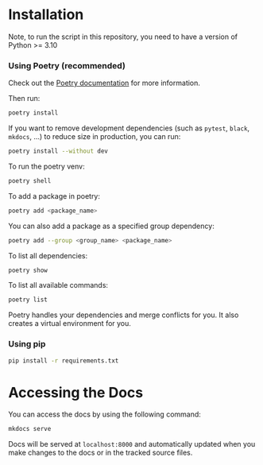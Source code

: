 # Installation


Note, to run the script in this repository, you need to have a version of Python >= 3.10


### Using **Poetry** (recommended)
Check out the [Poetry documentation](https://python-poetry.org/docs/) for more information.

Then run:
```bash
poetry install
```

If you want to remove development dependencies (such as `pytest`, `black`, `mkdocs`, ...) to reduce size in production, you can run:

```bash
poetry install --without dev
```

To run the poetry venv:
```bash
poetry shell
```
To add a package in poetry:    
```bash
poetry add <package_name>
```
You can also add a package as a specified group dependency:
```bash
poetry add --group <group_name> <package_name>
```

To list all dependencies:
```bash
poetry show
```

To list all available commands:
```bash
poetry list
```

Poetry handles your dependencies and merge conflicts for you. It also creates a virtual environment for you.


### Using **pip**

```bash
pip install -r requirements.txt
```


# Accessing the Docs
You can access the docs by using the following command:
```bash
mkdocs serve
```
Docs will be served at `localhost:8000` and automatically updated when you make changes to the docs or in the tracked source files.
